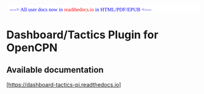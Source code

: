 <a href="https://dashboard-tactics-pi.readthedocs.io"><img src="developers/img/message.svg" /></a><br />
# Dashboard/Tactics Plugin for OpenCPN

## Available documentation

[https://dashboard-tactics-pi.readthedocs.io]
